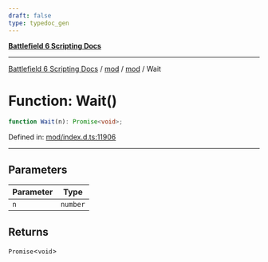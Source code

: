 ```yaml
---
draft: false
type: typedoc_gen
---
```


[**Battlefield 6 Scripting Docs**](../../../_index.md)

***

[Battlefield 6 Scripting Docs](../../../_index.md) / [mod](../../_index.md) / [mod](../_index.md) / Wait

# Function: Wait()

```ts
function Wait(n): Promise<void>;
```

Defined in: [mod/index.d.ts:11906](https://github.com/battlefield-portal-community/portal-docs/blob/6d87e21c5922a3efb03c634dbe98e5fe6e797672/generators/santiago/mod/index.d.ts#L11906)

------------------------

## Parameters

| Parameter | Type |
| ------ | ------ |
| `n` | `number` |

## Returns

`Promise`\<`void`\>
